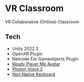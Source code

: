# VR Classroom
VR Collaborative (Onliine) Classroom

## Tech
- Unity 2022.3
- OpenXR Plugin
- Netcode For Gameobjects Plugin
- [Ready Player Me Avatar](https://readyplayer.me/developers)
- [Photon Voice 2](https://doc.photonengine.com/voice/current/getting-started/voice-intro) 
- [Non Native Keyboard](https://github.com/Ayfel/MRTK-Keyboard) 
